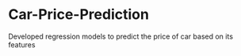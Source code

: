 # Car-Price-Prediction
Developed regression models to predict the price of car based on its features
